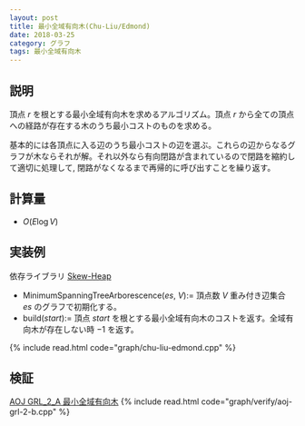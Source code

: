 ```yaml
---
layout: post
title: 最小全域有向木(Chu-Liu/Edmond)
date: 2018-03-25
category: グラフ
tags: 最小全域有向木
---
```


## 説明
頂点 $r$ を根とする最小全域有向木を求めるアルゴリズム。頂点 $r$ から全ての頂点への経路が存在する木のうち最小コストのものを求める。

基本的には各頂点に入る辺のうち最小コストの辺を選ぶ。これらの辺からなるグラフが木ならそれが解。それ以外なら有向閉路が含まれているので閉路を縮約して適切に処理して, 閉路がなくなるまで再帰的に呼び出すことを繰り返す。

## 計算量
* $O(E \log V)$

## 実装例
依存ライブラリ [Skew-Heap](../structure/skew-heap.html)

* MinimumSpanningTreeArborescence($es$, $V$):= 頂点数 $V$ 重み付き辺集合 $es$ のグラフで初期化する。
* build($start)$:= 頂点 $start$ を根とする最小全域有向木のコストを返す。全域有向木が存在しない時 $-1$ を返す。

{% include read.html  code="graph/chu-liu-edmond.cpp" %}

## 検証

[AOJ GRL_2_A 最小全域有向木](http://judge.u-aizu.ac.jp/onlinejudge/description.jsp?id=GRL_2_B&lang=jp)
{% include read.html code="graph/verify/aoj-grl-2-b.cpp" %}
